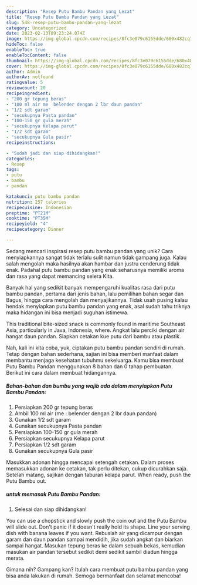 ```yaml
---
description: "Resep Putu Bambu Pandan yang Lezat"
title: "Resep Putu Bambu Pandan yang Lezat"
slug: 548-resep-putu-bambu-pandan-yang-lezat
category: Uncategorized
date: 2023-02-13T09:23:24.074Z
image: https://img-global.cpcdn.com/recipes/8fc3e079c6155dde/680x482cq70/putu-bambu-pandan-foto-resep-utama.jpg
hideToc: false
enableToc: true
enableTocContent: false
thumbnail: https://img-global.cpcdn.com/recipes/8fc3e079c6155dde/680x482cq70/putu-bambu-pandan-foto-resep-utama.jpg
cover: https://img-global.cpcdn.com/recipes/8fc3e079c6155dde/680x482cq70/putu-bambu-pandan-foto-resep-utama.jpg
author: Admin
authorAv: notfound
ratingvalue: 5
reviewcount: 20
recipeingredient:
- "200 gr tepung beras"
- "100 ml air me  belender dengan 2 lbr daun pandan"
- "1/2 sdt garam"
- "secukupnya Pasta pandan"
- "100-150 gr gula merah"
- "secukupnya Kelapa parut"
- "1/2 sdt garam"
- "secukupnya Gula pasir"
recipeinstructions:

- "Sudah jadi dan siap dihidangkan!"
categories:
- Resep
tags:
- putu
- bambu
- pandan

katakunci: putu bambu pandan 
nutrition: 257 calories
recipecuisine: Indonesian
preptime: "PT21M"
cooktime: "PT35M"
recipeyield: "4"
recipecategory: Dinner

---
```





Sedang mencari inspirasi resep putu bambu pandan yang unik? Cara menyiapkannya sangat tidak terlalu sulit namun tidak gampang juga. Kalau salah mengolah maka hasilnya akan hambar dan justru cenderung tidak enak. Padahal putu bambu pandan yang enak seharusnya memiliki aroma dan rasa yang dapat memancing selera Kita.





Banyak hal yang sedikit banyak mempengaruhi kualitas rasa dari putu bambu pandan, pertama dari jenis bahan, lalu pemilihan bahan segar dan Bagus, hingga cara mengolah dan menyajikannya. Tidak usah pusing kalau hendak menyiapkan putu bambu pandan yang enak,      asal sudah tahu triknya maka hidangan ini bisa menjadi suguhan istimewa.














This traditional bite-sized snack is commonly found in maritime Southeast Asia, particularly in Java, Indonesia, where. Angkat lalu perciki dengan air hangat daun pandan. Siapkan cetakan kue putu dari bambu atau plastik.






Nah, kali ini kita coba, yuk, ciptakan putu bambu pandan sendiri di rumah. Tetap dengan bahan sederhana, sajian ini bisa memberi manfaat dalam membantu menjaga kesehatan tubuhmu sekeluarga. Kamu bisa membuat Putu Bambu Pandan menggunakan 8 bahan dan 0 tahap pembuatan. Berikut ini cara dalam membuat hidangannya.

<!--inarticleads1-->

##### Bahan-bahan dan bumbu yang wajib ada dalam menyiapkan Putu Bambu Pandan:

1. Persiapkan 200 gr tepung beras
1. Ambil 100 ml air (me : belender dengan 2 lbr daun pandan)
1. Gunakan 1/2 sdt garam
1. Gunakan secukupnya Pasta pandan
1. Persiapkan 100-150 gr gula merah
1. Persiapkan secukupnya Kelapa parut
1. Persiapkan 1/2 sdt garam
1. Gunakan secukupnya Gula pasir


Masukkan adonan hingga mencapai setengah cetakan. Dalam proses memasukkan adonan ke cetakan, tak perlu ditekan, cukup dicurahkan saja. Setelah matang, sajikan dengan taburan kelapa parut. When ready, push the Putu Bambu out. 

<!--inarticleads2-->

#####  untuk memasak Putu Bambu Pandan:


1. Selesai dan siap dihidangkan!

You can use a chopstick and slowly push the coin out and the Putu Bambu will slide out. Don&#39;t panic if it doesn&#39;t really hold its shape. Line your serving dish with banana leaves if you want. Rebuslah air yang dicampur dengan garam dan daun pandan sampai mendidih, jika sudah angkat dan biarkan sampai hangat. Masukan tepung beras ke dalam sebuah bekas, kemudian masukan air pandan tersebut sedikit demi sedikit sambil diadun hingga merata. 

Gimana nih? Gampang kan? Itulah cara membuat putu bambu pandan yang bisa anda lakukan di rumah. Semoga bermanfaat dan selamat mencoba!
